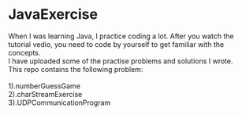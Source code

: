 # JavaExercise
When I was learning Java, I practice coding a lot. After you watch the tutorial vedio, you need to code by yourself to get familiar with the concepts.<br>
I have uploaded some of the practise problems and solutions I wrote.<br>
This repo contains the following problem:<br>
<br>
1).numberGuessGame<br>
2).charStreamExercise<br>
3).UDPCommunicationProgram<br>
